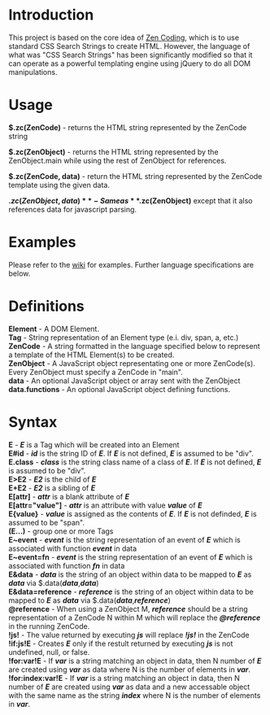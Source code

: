 Introduction
============

This project is based on the core idea of [Zen Coding](http://code.google.com/p/zen-coding/), which is to use standard CSS Search Strings to create HTML.  However, the language of what was "CSS Search Strings" has been significantly modified so that it can operate as a powerful templating engine using jQuery to do all DOM manipulations.

Usage
=====

**$.zc(ZenCode)** - returns the HTML string represented by the ZenCode string

**$.zc(ZenObject)** - returns the HTML string represented by the ZenObject.main while using the rest of ZenObject for references.

**$.zc(ZenCode, data)** - return the HTML string represented by the ZenCode template using the given data.

**$.zc(ZenObject, data)** - Same as **$.zc(ZenObject)** except that it also references data for javascript parsing.

Examples
========

Please refer to the [wiki](http://wiki.github.com/zodoz/jquery-ZenCoding/) for examples.  Further language specifications are below.

Definitions
===========

**Element** - A DOM Element.<br>
**Tag** - String representation of an Element type (e.i. div, span, a, etc.)<br>
**ZenCode** - A string formatted in the language specified below to represent a template of the HTML Element(s) to be created.<br>
**ZenObject** - A JavaScript object representating one or more ZenCode(s).  Every ZenObject must specify a ZenCode in "main".<br>
**data** - An optional JavaScript object or array sent with the ZenObject<br>
**data.functions** - An optional JavaScript object defining functions.<br>

Syntax
======

**E** - ***E*** is a Tag which will be created into an Element<br>
**E#id** - ***id*** is the string ID of ***E***.  If ***E*** is not defined, ***E*** is assumed to be "div".<br>
**E.class** - ***class*** is the string class name of a class of ***E***.  If ***E*** is not defined, ***E*** is assumed to be "div".<br>
**E>E2** - ***E2*** is the child of ***E***<br>
**E+E2** - ***E2*** is a sibling of ***E***<br>
**E[attr]** - ***attr*** is a blank attribute of ***E***<br>
**E[attr="value"]** - ***attr*** is an attribute with value ***value*** of ***E***<br>
**E{value}** - ***value*** is assigned as the contents of ***E***.  If ***E*** is not definded, ***E*** is assumed to be "span".<br>
**(E...)** - group one or more Tags<br>
**E~event** - ***event*** is the string representation of an event of ***E*** which is associated with function ***event*** in data<br>
**E~event=fn** - ***event*** is the string representation of an event of ***E*** which is associated with function ***fn*** in data<br>
**E&data** - ***data*** is the string of an object within data to be mapped to ***E*** as ***data*** via $.data(***data***,***data***)<br>
**E&data=reference** - ***reference*** is the string of an object within data to be mapped to ***E*** as ***data*** via $.data(***data***,***reference***)<br>
**@reference** - When using a ZenObject M, ***reference*** should be a string representation of a ZenCode N within M which will replace the ***@reference*** in the running ZenCode.<br>
**!js!** - The value returned by executing ***js*** will replace ***!js!*** in the ZenCode<br>
**!if:js!E** - Creates ***E*** only if the restult returned by executing ***js*** is not undefined, null, or false.<br>
**!for:var!E** - If ***var*** is a string matching an object in data, then N number of ***E*** are created using ***var*** as data where N is the number of elements in ***var***.<br>
**!for:index:var!E** - If ***var*** is a string matching an object in data, then N number of ***E*** are created using ***var*** as data and a new accessable object with the same name as the string ***index*** where N is the number of elements in ***var***.<br>
